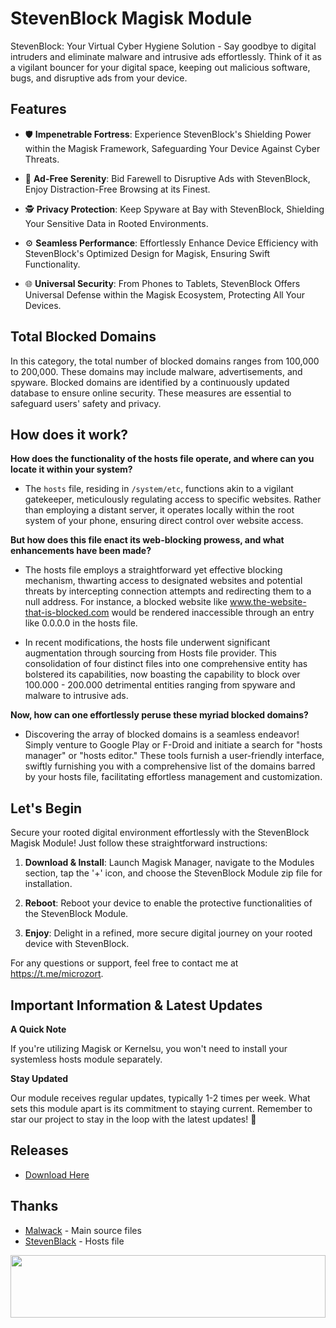 # StevenBlock Magisk Module

StevenBlock: Your Virtual Cyber Hygiene Solution - Say goodbye to digital intruders and eliminate malware and intrusive ads effortlessly. Think of it as a vigilant bouncer for your digital space, keeping out malicious software, bugs, and disruptive ads from your device.

## Features

- 🛡️ **Impenetrable Fortress**: Experience StevenBlock's Shielding Power within the Magisk Framework, Safeguarding Your Device Against Cyber Threats.

- 🚫 **Ad-Free Serenity**: Bid Farewell to Disruptive Ads with StevenBlock, Enjoy Distraction-Free Browsing at its Finest.

- 🕵️ **Privacy Protection**: Keep Spyware at Bay with StevenBlock, Shielding Your Sensitive Data in Rooted Environments.

- ⚙️ **Seamless Performance**: Effortlessly Enhance Device Efficiency with StevenBlock's Optimized Design for Magisk, Ensuring Swift Functionality.

- 🌐 **Universal Security**: From Phones to Tablets, StevenBlock Offers Universal Defense within the Magisk Ecosystem, Protecting All Your Devices.

## Total Blocked Domains

In this category, the total number of blocked domains ranges from 100,000 to 200,000. These domains may include malware, advertisements, and spyware. Blocked domains are identified by a continuously updated database to ensure online security. These measures are essential to safeguard users' safety and privacy.

## How does it work?

**How does the functionality of the hosts file operate, and where can you locate it within your system?**

- The ``hosts`` file, residing in ``/system/etc``, functions akin to a vigilant gatekeeper, meticulously regulating access to specific websites. Rather than employing a distant server, it operates locally within the root system of your phone, ensuring direct control over website access.

**But how does this file enact its web-blocking prowess, and what enhancements have been made?**

- The hosts file employs a straightforward yet effective blocking mechanism, thwarting access to designated websites and potential threats by intercepting connection attempts and redirecting them to a null address. For instance, a blocked website like www.the-website-that-is-blocked.com would be rendered inaccessible through an entry like 0.0.0.0 in the hosts file.

- In recent modifications, the hosts file underwent significant augmentation through sourcing from Hosts file provider. This consolidation of four distinct files into one comprehensive entity has bolstered its capabilities, now boasting the capability to block over 100.000 - 200.000 detrimental entities ranging from spyware and malware to intrusive ads.

**Now, how can one effortlessly peruse these myriad blocked domains?**

- Discovering the array of blocked domains is a seamless endeavor! Simply venture to Google Play or F-Droid and initiate a search for "hosts manager" or "hosts editor." These tools furnish a user-friendly interface, swiftly furnishing you with a comprehensive list of the domains barred by your hosts file, facilitating effortless management and customization.

## Let's Begin

Secure your rooted digital environment effortlessly with the StevenBlock Magisk Module! Just follow these straightforward instructions:

1. **Download & Install**: Launch Magisk Manager, navigate to the Modules section, tap the '+' icon, and choose the StevenBlock Module zip file for installation.
   
3. **Reboot**: Reboot your device to enable the protective functionalities of the StevenBlock Module.
   
5. **Enjoy**: Delight in a refined, more secure digital journey on your rooted device with StevenBlock.
   
For any questions or support, feel free to contact me at https://t.me/microzort.

## Important Information & Latest Updates

**A Quick Note**

If you're utilizing Magisk or Kernelsu, you won't need to install your systemless hosts module separately.

**Stay Updated**

Our module receives regular updates, typically 1-2 times per week. What sets this module apart is its commitment to staying current. Remember to star our project to stay in the loop with the latest updates! 🌟

## Releases

- [Download Here](https://github.com/mikropsoft/StevenBlock/releases)

## Thanks

- [Malwack](https://github.com/Magisk-Modules-Alt-Repo/Malwack) - Main source files
- [StevenBlack](https://github.com/StevenBlack/hosts) - Hosts file

<img src="https://raw.githubusercontent.com/matfantinel/matfantinel/master/waves.svg" width="100%" height="100">
